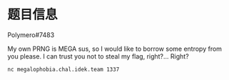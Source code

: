 # 题目信息

Polymero#7483

My own PRNG is MEGA sus, so I would like to borrow some entropy from you please. I can trust you not to steal my flag, right?... Right?

`nc megalophobia.chal.idek.team 1337`